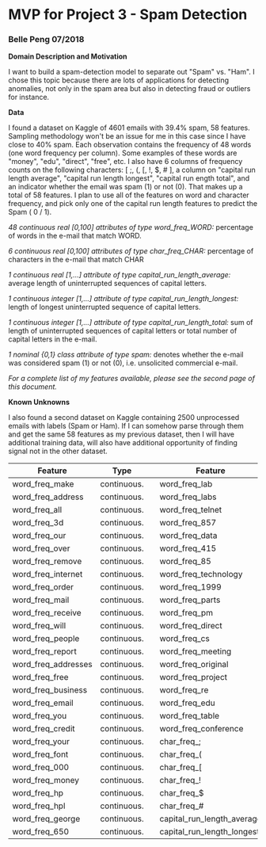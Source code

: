 # MVP for Project 3 - Spam Detection 

### Belle Peng  	07/2018

**Domain Description and Motivation** 

I want to build a spam-detection model to separate out "Spam" vs. "Ham". I chose this topic because there are lots of applications for detecting anomalies, not only in the spam area but also in detecting fraud or outliers for instance.

**Data**

I found a dataset on Kaggle of 4601 emails with 39.4% spam, 58 features. Sampling methodology won't be an issue for me in this case since I have close to 40% spam. Each observation contains the frequency of 48 words (one word frequency per column). Some examples of these words are "money", "edu", "direct", "free", etc. I also have 6 columns of frequency counts on the following characters: [  ;,  (,  [,  !,  $,  #  ], a column on "capital run length average", "capital run length longest", "capital run ength total", and an indicator whether the email was spam (1) or not (0). That makes up a total of 58 features. I plan to use all of the features on word and character frequency, and pick only one of the capital run length features to predict the Spam ( 0 / 1). 

*48 continuous real [0,100] attributes of type word_freq_WORD:* percentage of words in the e-mail that match WORD.

*6 continuous real [0,100] attributes of type char_freq_CHAR:* percentage of characters in the e-mail that match CHAR

*1 continuous real [1,...] attribute of type capital_run_length_average:* average length of uninterrupted sequences of capital letters.

*1 continuous integer [1,...] attribute of type capital_run_length_longest:* length of longest uninterrupted sequence of capital letters.

*1 continuous integer [1,...] attribute of type capital_run_length_total:* sum of length of uninterrupted sequences of capital letters or total number of capital letters in the e-mail.

*1 nominal {0,1} class attribute of type spam:* denotes whether the e-mail was considered spam (1) or not (0), i.e. unsolicited commercial e-mail. 

*For a complete list of my features available, please see the second page of this document.*

**Known Unknowns**

I also found a second dataset on Kaggle containing 2500 unprocessed emails with labels (Spam or Ham). If I can somehow parse through them and get the same 58 features as my previous dataset, then I will have additional training data, will also have additional opportunity of finding signal not in the other dataset. 

| Feature             | Type        |      | Feature                    | Type        |
| ------------------- | ----------- | ---- | -------------------------- | ----------- |
| word_freq_make      | continuous. |      | word_freq_lab              | continuous. |
| word_freq_address   | continuous. |      | word_freq_labs             | continuous. |
| word_freq_all       | continuous. |      | word_freq_telnet           | continuous. |
| word_freq_3d        | continuous. |      | word_freq_857              | continuous. |
| word_freq_our       | continuous. |      | word_freq_data             | continuous. |
| word_freq_over      | continuous. |      | word_freq_415              | continuous. |
| word_freq_remove    | continuous. |      | word_freq_85               | continuous. |
| word_freq_internet  | continuous. |      | word_freq_technology       | continuous. |
| word_freq_order     | continuous. |      | word_freq_1999             | continuous. |
| word_freq_mail      | continuous. |      | word_freq_parts            | continuous. |
| word_freq_receive   | continuous. |      | word_freq_pm               | continuous. |
| word_freq_will      | continuous. |      | word_freq_direct           | continuous. |
| word_freq_people    | continuous. |      | word_freq_cs               | continuous. |
| word_freq_report    | continuous. |      | word_freq_meeting          | continuous. |
| word_freq_addresses | continuous. |      | word_freq_original         | continuous. |
| word_freq_free      | continuous. |      | word_freq_project          | continuous. |
| word_freq_business  | continuous. |      | word_freq_re               | continuous. |
| word_freq_email     | continuous. |      | word_freq_edu              | continuous. |
| word_freq_you       | continuous. |      | word_freq_table            | continuous. |
| word_freq_credit    | continuous. |      | word_freq_conference       | continuous. |
| word_freq_your      | continuous. |      | char_freq_;                | continuous. |
| word_freq_font      | continuous. |      | char_freq_(                | continuous. |
| word_freq_000       | continuous. |      | char_freq_[                | continuous. |
| word_freq_money     | continuous. |      | char_freq_!                | continuous. |
| word_freq_hp        | continuous. |      | char_freq_$                | continuous. |
| word_freq_hpl       | continuous. |      | char_freq_#                | continuous. |
| word_freq_george    | continuous. |      | capital_run_length_average | continuous. |
| word_freq_650       | continuous. |      | capital_run_length_longest | continuous. |

